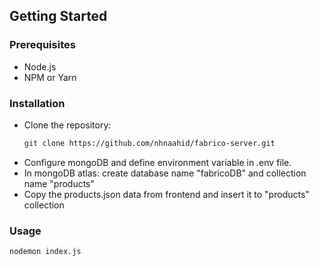 ## Getting Started

### Prerequisites
- Node.js
- NPM or Yarn

### Installation
- Clone the repository:
   ```bash
   git clone https://github.com/nhnaahid/fabrico-server.git

- Configure mongoDB and define environment variable in .env file.
- In mongoDB atlas: create database name "fabricoDB" and collection name "products"
- Copy the products.json data from frontend and insert it to "products" collection

### Usage

```bash
nodemon index.js